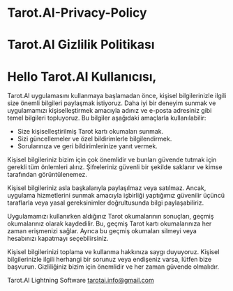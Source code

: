 # Tarot.AI-Privacy-Policy



<h1>Tarot.AI Gizlilik Politikası<h1>



<h1>Hello Tarot.AI Kullanıcısı,</h1>

<p>Tarot.AI uygulamasını kullanmaya başlamadan önce, kişisel bilgilerinizle ilgili size önemli bilgileri paylaşmak istiyoruz. Daha iyi bir deneyim sunmak ve uygulamamızı kişiselleştirmek amacıyla adınız ve e-posta adresiniz gibi temel bilgileri topluyoruz. Bu bilgiler aşağıdaki amaçlarla kullanılabilir:</p>

<ul>
    <li>Size kişiselleştirilmiş Tarot kartı okumaları sunmak.</li>
    <li>Sizi güncellemeler ve özel bildirimlerle bilgilendirmek.</li>
    <li>Sorularınıza ve geri bildirimlerinize yanıt vermek.</li>
</ul>

<p>Kişisel bilgileriniz bizim için çok önemlidir ve bunları güvende tutmak için gerekli tüm önlemleri alırız. Şifreleriniz güvenli bir şekilde saklanır ve kimse tarafından görüntülenemez.</p>

<p>Kişisel bilgileriniz asla başkalarıyla paylaşılmaz veya satılmaz. Ancak, uygulama hizmetlerini sunmak amacıyla işbirliği yaptığımız güvenilir üçüncü taraflarla veya yasal gereksinimler doğrultusunda bilgi paylaşabiliriz.</p>

<p>Uygulamamızı kullanırken aldığınız Tarot okumalarının sonuçları, geçmiş okumalarınız olarak kaydedilir. Bu, geçmiş Tarot kartı okumalarınıza her zaman erişmenizi sağlar. Ayrıca bu geçmiş okumaları silmeyi veya hesabınızı kapatmayı seçebilirsiniz.</p>

<p>Kişisel bilgilerinizi toplama ve kullanma hakkınıza saygı duyuyoruz. Kişisel bilgilerinizle ilgili herhangi bir sorunuz veya endişeniz varsa, lütfen bize başvurun. Gizliliğiniz bizim için önemlidir ve her zaman güvende olmalıdır.</p>

<p>Tarot.AI Lightning Software <a href="mailto:tarotai.info@gmail.com">tarotai.info@gmail.com</a></p>

